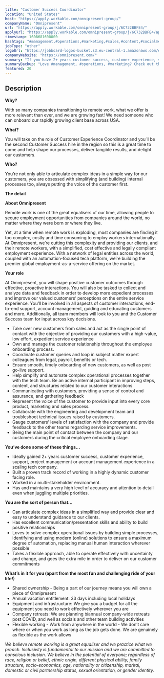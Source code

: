 ```yaml
---
title: "Customer Success Coordinator"
location: "United States"
host: "https://apply.workable.com/omnipresent-group/"
companyName: "Omnipresent"
url: "https://apply.workable.com/omnipresent-group/j/6C732BBFE4/"
applyUrl: "https://apply.workable.com/omnipresent-group/j/6C732BBFE4/apply/"
timestamp: 1608681600000
hashtags: "#management,#operations,#marketing,#sales,#content,#socialmedia,#office"
jobType: "other"
logoUrl: "https://jobboard-logos-bucket.s3.eu-central-1.amazonaws.com/omnipresent"
companyWebsite: "https://omnipresent.com/"
summary: "If you have 2+ years customer success, customer experience, support, project management or account management experience in a scaling tech company, consider applying to Omnipresent's job post for a new customer success coordinator."
summaryBackup: "Love #management, #operations, #marketing? Check out this job post!"
featured: 20
---
```


## Description

**Why?**

With so many companies transitioning to remote work, what we offer is more relevant than ever, and we are growing fast! We need someone who can onboard our rapidly growing client base across USA.

**What?**

You will take on the role of Customer Experience Coordinator and you’ll be the second Customer Success hire in the region so this is a great time to come and help shape our processes, deliver tangible results, and delight our customers.

**Who?**

You’re not only able to articulate complex ideas in a simple way for our customers, you are obsessed with simplifying (and building) internal processes too, always putting the voice of the customer first.

**The detail**

**About Omnipresent**

Remote work is one of the great equalisers of our time, allowing people to secure employment opportunities from companies around the world, no matter where they were born or where they live.

Yet, at a time when remote work is exploding, most companies are finding it too complex, costly and time consuming to employ workers internationally. At Omnipresent, we’re cutting this complexity and providing our clients, and their remote workers, with a simplified, cost effective and legally compliant employment experience. With a network of legal entities across the world, coupled with an automation-focused tech platform, we’re building the premier global employment-as-a-service offering on the market.

**Your role**

At Omnipresent, you will shape positive customer outcomes through effective, proactive interactions. You will also be tasked to collect and analyze data and feedback in order to develop more expedient processes and improve our valued customers’ perceptions on the entire service experience. You’ll be involved in all aspects of customer interactions, end-to-end support, account management, guiding and educating customers and more. Additionally, all team members will look to you and the Customer Success team for input across key decisions.

*   Take over new customers from sales and act as the single point of contact with the objective of providing our customers with a high-value, low effort, expedient service experience
*   Own and manage the customer relationship throughout the employee onboarding process.
*   Coordinate customer queries and loop in subject matter expert colleagues from legal, payroll, benefits or tech.
*   Ensure smooth, timely onboarding of new customers, as well as post go-live support.
*   Help simplify and automate complex operational processes together with the tech team. Be an active internal participant in improving steps, content, and structures related to our customer interactions
*   Communicating with customers, providing a sense of control and assurance, and gathering feedback
*   Represent the voice of the customer to provide input into every core product, marketing and sales process.
*   Collaborate with the engineering and development team and troubleshoot technical issues raised by customers.
*   Gauge customers’ levels of satisfaction with the company and provide feedback to the other teams regarding service improvements.
*   Being the main point of contact between the company and our customers during the critical employee onboarding stage.

**You’ve done some of these things...**

*   Ideally gained 2+ years customer success, customer experience, support, project management or account management experience in a scaling tech company.
*   Built a proven track record of working in a highly dynamic customer facing role.
*   Worked in a multi-stakeholder environment.
*   Has and maintains a very high level of accuracy and attention to detail even when juggling multiple priorities.

**You are the sort of person that...**

*   Can articulate complex ideas in a simplified way and provide clear and easy to understand guidance to our clients.
*   Has excellent communication/presentation skills and ability to build positive relationships
*   Loves to solve complex operational issues by building simple processes, identifying and using modern (online) solutions to ensure a maximum degree of automation, replacing manual human interaction wherever possible
*   Takes a flexible approach, able to operate effectively with uncertainty and change, and goes the extra mile in order to deliver on our customer commitments

**What’s in it for you (apart from the most fun and challenging ride of your life!)**

*   Shared ownership - Being a part of our journey means you will own a piece of Omnipresent
*   Annual vacation entitlement: 33 days including local holidays
*   Equipment and infrastructure: We give you a budget for all the equipment you need to work effectively wherever you are
*   Company retreats: We are planning biannual company-wide retreats post COVID, and well as socials and other team building activities
*   Flexible working - Work from anywhere in the world - We don’t care where or when you work as long as the job gets done. We are genuinely as flexible as the work allows

_We believe remote working is a great equaliser and we practice what we preach. Inclusivity is fundamental to our mission and we are committed to conscious inclusion. We believe in the potential of everyone; regardless of race, religion or belief, ethnic origin, different physical ability, family structure, socio-economics, age, nationality or citizenship, marital, domestic or civil partnership status, sexual orientation, or gender identity._
